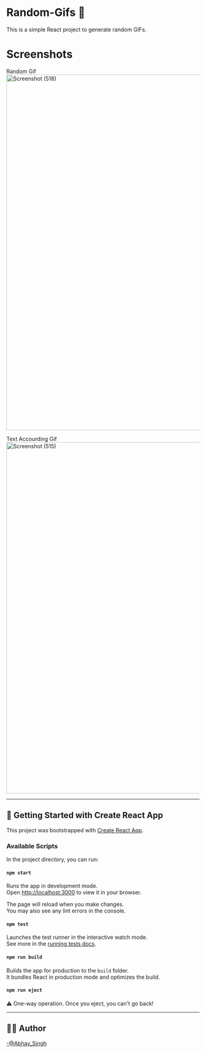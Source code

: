 # Random-Gifs 🎲

This is a simple React project to generate random GIFs.

# Screenshots
Random Gif
<img width="1903" height="928" alt="Screenshot (518)" src="https://github.com/user-attachments/assets/e207c385-b6e9-4b2e-9749-dd017660694d" />

Text Accourding Gif
<img width="1903" height="917" alt="Screenshot (515)" src="https://github.com/user-attachments/assets/c366e61f-18fe-4e57-bcf7-eb9421611c1f" />

---

## 🚀 Getting Started with Create React App

This project was bootstrapped with [Create React App](https://github.com/facebook/create-react-app).

### Available Scripts

In the project directory, you can run:

#### `npm start`
Runs the app in development mode.  
Open [http://localhost:3000](http://localhost:3000) to view it in your browser.

The page will reload when you make changes.  
You may also see any lint errors in the console.

#### `npm test`
Launches the test runner in the interactive watch mode.  
See more in the [running tests docs](https://facebook.github.io/create-react-app/docs/running-tests).

#### `npm run build`
Builds the app for production to the `build` folder.  
It bundles React in production mode and optimizes the build.

#### `npm run eject`
⚠️ One-way operation. Once you eject, you can't go back!

---

## 👨‍💻 Author
[-@Abhay_Singh](https://github.com/ab628)
